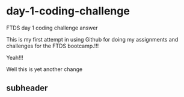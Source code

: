 # day-1-coding-challenge
FTDS day 1 coding challenge answer

This is my first attempt in using Github for doing my assignments and challenges for the FTDS bootcamp.!!!

Yeah!!!

Well this is yet another change

## subheader
